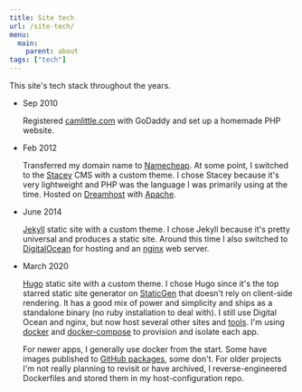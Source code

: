 ```yaml
---
title: Site tech
url: /site-tech/
menu: 
  main:
    parent: about
tags: ["tech"]
---
```


This site's tech stack throughout the years.

* Sep 2010

  Registered [camlittle.com](https://camlittle.com) with GoDaddy and set up a
  homemade PHP website.

* Feb 2012

  Transferred my domain name to [Namecheap](https://namecheap.com). At some
  point, I switched to the [Stacey](http://www.staceyapp.com) CMS with a custom
  theme. I chose Stacey because it's very lightweight and PHP was the language I
  was primarily using at the time. Hosted on 
  [Dreamhost](https://www.dreamhost.com) with [Apache](https://httpd.apache.org).

* June 2014

  [Jekyll](https://jekyllrb.com) static site with a custom theme. I chose Jekyll
  because it's pretty universal and produces a static site. Around this time I
  also switched to [DigitalOcean](https://www.digitalocean.com) for hosting and
  an [nginx](https://www.nginx.com) web server.

* March 2020

  [Hugo](https://gohugo.io) static site with a custom theme. I chose Hugo since
  it's the top starred static site generator on
  [StaticGen](https://www.staticgen.com) that doesn't rely on client-side rendering.
  It has a good mix of power and simplicity and ships as a standalone
  binary (no ruby installation to deal with). I still use Digital Ocean and
  nginx, but now host several other sites and [tools](/apps).
  I'm using [docker](https://www.docker.com) and 
  [docker-compose](https://docs.docker.com/compose/) to provision and isolate
  each app.

  For newer apps, I generally use docker from the start. Some have
  images published to [GitHub packages](https://github.com/features/packages),
  some don't. For older projects I'm not really planning to revisit or have
  archived, I reverse-engineered Dockerfiles and stored them in my
  host-configuration repo.
